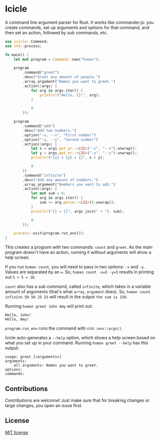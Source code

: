 # Icicle

A command line argument parser for Rust. It works like commander.js: you create commands, set up arguments and options for that command, and then set an action, followed by sub commands, etc.

```rust
use icicle::Command;
use std::process;

fn main() {
    let mut program = Command::new("human");

    program
        .command("greet")
        .desc("Greet any amount of people.")
        .array_argument("Names you want to greet.")
        .action(|args| {
            for arg in args.iter() {
                println!("Hello, {}!", arg);
            }

            0
        });

    program
        .command("add")
        .desc("Add two numbers.")
        .option("-x, --x", "First number")
        .option("-y, --y", "Second number")
        .action(|args| {
            let x = args.get_or::<i32>("-x", "--x").unwrap();
            let y = args.get_or::<i32>("-y", "--y").unwrap();
            println!("{x} + {y} = {}", x + y);

            0
        })
        .command("infinite")
        .desc("Add any amount of numbers.")
        .array_argument("Numbers you want to add.")
        .action(|args| {
            let mut sum = 0;
            for arg in args.iter() {
                sum += arg.parse::<i32>().unwrap();
            }
            println!("{} = {}", args.join(" + "), sum);

            0
        });

    process::exit(program.run_env());
}
```

This creates a program with two commands: `count` and `greet`. As the main program doesn't have an action, running it without arguments will show a help screen.

If you run `human count`, you will need to pass in two options: `-x` and `-y`. Values are separated by an `=`. So, `human count -x=5 -y=5` results in printing out `5 + 5 = 10`.

`count` also has a sub command, called `infinite`, which takes in a variable amount of arguments (that's what `array_argument` does). So, `human count infinite 50 50 25 25` will result in the output `the sum is 150`.

Running `human greet John Amy` will print out:

```
Hello, John!
Hello, Amy!
```

`program.run_env` runs the command with `std::env::args()`.

Icicle auto-generates a `--help` option, which shows a help screen based on what you set up in your command. Running `human greet --help` has this output:

```
usage: greet [<arguments>]
arguments:
    all arguments: Names you want to greet.
options:
commands:
```

## Contributions

Contributions are welcome! Just make sure that for breaking changes or large changes, you open an issue first.

## License

[MIT license](LICENSE.txt)
